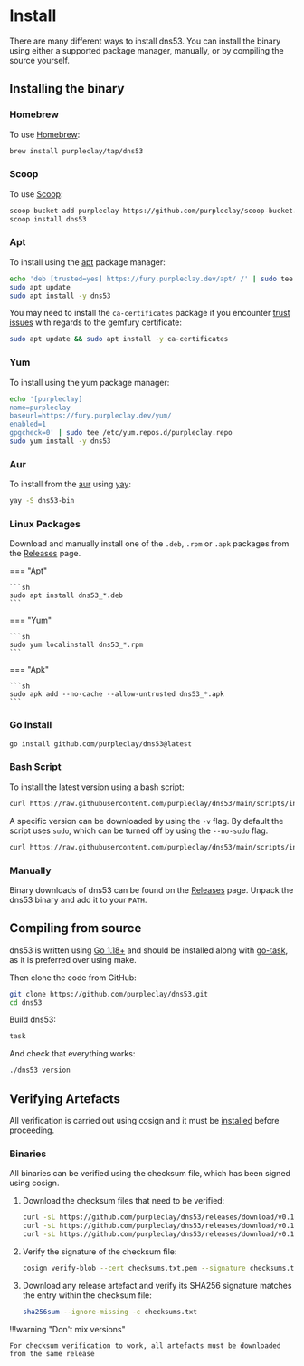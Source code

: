 # Install

There are many different ways to install dns53. You can install the binary using either a supported package manager, manually, or by compiling the source yourself.

## Installing the binary

### Homebrew

To use [Homebrew](https://brew.sh/):

```sh
brew install purpleclay/tap/dns53
```

### Scoop

To use [Scoop](https://scoop.sh/):

```sh
scoop bucket add purpleclay https://github.com/purpleclay/scoop-bucket.git
scoop install dns53
```

### Apt

To install using the [apt](https://ubuntu.com/server/docs/package-management) package manager:

```sh
echo 'deb [trusted=yes] https://fury.purpleclay.dev/apt/ /' | sudo tee /etc/apt/sources.list.d/purpleclay.list
sudo apt update
sudo apt install -y dns53
```

You may need to install the `ca-certificates` package if you encounter [trust issues](https://gemfury.com/help/could-not-verify-ssl-certificate/) with regards to the gemfury certificate:

```sh
sudo apt update && sudo apt install -y ca-certificates
```

### Yum

To install using the yum package manager:

```sh
echo '[purpleclay]
name=purpleclay
baseurl=https://fury.purpleclay.dev/yum/
enabled=1
gpgcheck=0' | sudo tee /etc/yum.repos.d/purpleclay.repo
sudo yum install -y dns53
```

### Aur

To install from the [aur](https://archlinux.org/) using [yay](https://github.com/Jguer/yay):

```sh
yay -S dns53-bin
```

### Linux Packages

Download and manually install one of the `.deb`, `.rpm` or `.apk` packages from the [Releases](https://github.com/purpleclay/dns53/releases) page.

=== "Apt"

    ```sh
    sudo apt install dns53_*.deb
    ```

=== "Yum"

    ```sh
    sudo yum localinstall dns53_*.rpm
    ```

=== "Apk"

    ```sh
    sudo apk add --no-cache --allow-untrusted dns53_*.apk
    ```

### Go Install

```sh
go install github.com/purpleclay/dns53@latest
```

### Bash Script

To install the latest version using a bash script:

```sh
curl https://raw.githubusercontent.com/purpleclay/dns53/main/scripts/install | bash
```

A specific version can be downloaded by using the `-v` flag. By default the script uses `sudo`, which can be turned off by using the `--no-sudo` flag.

```sh
curl https://raw.githubusercontent.com/purpleclay/dns53/main/scripts/install | bash -s -- -v v0.1.0 --no-sudo
```

### Manually

Binary downloads of dns53 can be found on the [Releases](https://github.com/purpleclay/dns53/releases) page. Unpack the dns53 binary and add it to your `PATH`.

## Compiling from source

dns53 is written using [Go 1.18+](https://go.dev/doc/install) and should be installed along with [go-task](https://taskfile.dev/#/installation), as it is preferred over using make.

Then clone the code from GitHub:

```sh
git clone https://github.com/purpleclay/dns53.git
cd dns53
```

Build dns53:

```sh
task
```

And check that everything works:

```sh
./dns53 version
```

## Verifying Artefacts

All verification is carried out using cosign and it must be [installed](https://docs.sigstore.dev/cosign/installation) before proceeding.

### Binaries

All binaries can be verified using the checksum file, which has been signed using cosign.

1. Download the checksum files that need to be verified:

   ```sh
   curl -sL https://github.com/purpleclay/dns53/releases/download/v0.1.0/checksums.txt -O
   curl -sL https://github.com/purpleclay/dns53/releases/download/v0.1.0/checksums.txt.sig -O
   curl -sL https://github.com/purpleclay/dns53/releases/download/v0.1.0/checksums.txt.pem -O
   ```

1. Verify the signature of the checksum file:

   ```sh
   cosign verify-blob --cert checksums.txt.pem --signature checksums.txt.sig checksums.txt
   ```

1. Download any release artefact and verify its SHA256 signature matches the entry within the checksum file:

   ```sh
   sha256sum --ignore-missing -c checksums.txt
   ```

!!!warning "Don't mix versions"

    For checksum verification to work, all artefacts must be downloaded from the same release

